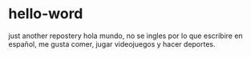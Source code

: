 # hello-word
just another repostery
hola mundo, no se ingles por lo que escribire en español, me gusta comer, jugar videojuegos y hacer deportes.
